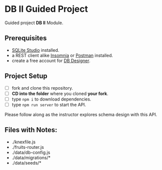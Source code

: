 # DB II Guided Project

Guided project **DB II** Module.

## Prerequisites

- [SQLite Studio](https://sqlitestudio.pl/index.rvt?act=download) installed.
- a REST client alike [Insomnia](https://insomnia.rest/download/) or [Postman](https://www.getpostman.com/downloads/) installed.
- create a free account for [DB Designer](https://dbdesigner.net).

## Project Setup

- [ ] fork and clone this repository.
- [ ] **CD into the folder** where you cloned **your fork**.
- [ ] type `npm i` to download dependencies.
- [ ] type `npm run server` to start the API.

Please follow along as the instructor explores schema design with this API.

## Files with Notes:

- ./knexfile.js
- ./fruits-router.js
- ./data/db-config.js
- ./data/migrations/\*
- ./data/seeds/\*
